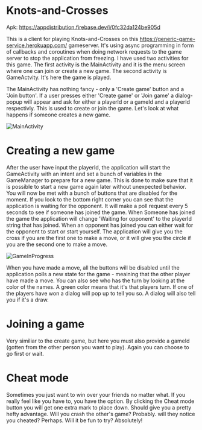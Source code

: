 # Knots-and-Crosses

Apk: https://appdistribution.firebase.dev/i/0fc32da124be905d

This is a client for playing Knots-and-Crosses on this https://generic-game-service.herokuapp.com/ gameserver. It's using async programming in form of callbacks and coroutines when doing network requests to the game server to stop the application from freezing. I have used two activities for this game. The first activity is the MainActivity and it is the menu screen where one can join or create a new game. The second activity is GameActvity. It's here the game is played.

The MainActivity has nothing fancy - only a 'Create game' button and a 'Join button'. If a user presses either 'Create game' or 'Join game' a dialog-popup will appear and ask for either a playerId or a gameId and a playerId respectivly. This is used to create or join the game. Let's look at what happens if someone creates a new game.

![MainActivity](https://user-images.githubusercontent.com/77720910/116812893-77783780-ab51-11eb-83f5-efe454a70206.jpg)

# Creating a new game
After the user have input the playerId, the application will start the GameActivity with an intent and set a bunch of variables in the GameManager to prepare for a new game. This is done to make sure that it is possible to start a new game again later without unexpected behavior. You will now be met with a bunch of buttons that are disabled for the moment. If you look to the bottom right corner you can see that the application is waiting for the opponent. It will make a poll request every 5 seconds to see if someone has joined the game. When Someone has joined the game the application will change 'Waiting for opponent' to the playerId string that has joined. When an opponent has joined you can either wait for the opponent to start or start yourself. The application will give you the cross if you are the first one to make a move, or it will give you the circle if you are the second one to make a move.

![GameInProgress](https://user-images.githubusercontent.com/77720910/116818735-2e35e100-ab6d-11eb-9363-ae6e35932a3c.jpg)


When you have made a move, all the buttons will be disabled until the application polls a new state for the game - meaining that the other player have made a move. You can also see who has the turn by looking at the color of the names. A green color means that it's that players turn. If one of the players have won a dialog will pop up to tell you so. A dialog will also tell you if it's a draw.

# Joining a game
Very similiar to the create game, but here you must also provide a gameId (gotten from the other person you want to play). Again you can choose to go first or wait.

# Cheat mode
Sometimes you just want to win over your friends no matter what. If you really feel like you have to, you have the option. By clicking the Cheat mode button you will get one extra mark to place down. Should give you a pretty hefty advantage. Will you crash the other's game? Probably. will they notice you cheated? Perhaps. Will it be fun to try? Absolutely!


